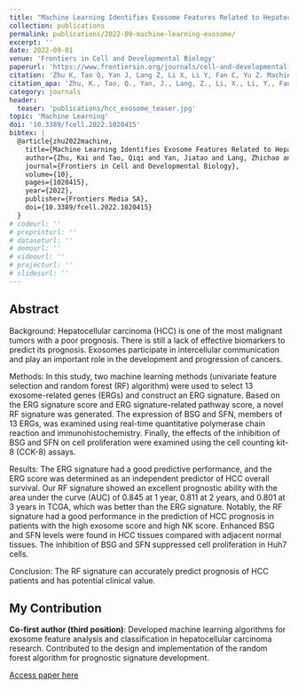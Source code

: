 ```yaml
---
title: "Machine Learning Identifies Exosome Features Related to Hepatocellular Carcinoma"
collection: publications
permalink: publications/2022-09-machine-learning-exosome/
excerpt: ''
date: 2022-09-01
venue: 'Frontiers in Cell and Developmental Biology'
paperurl: 'https://www.frontiersin.org/journals/cell-and-developmental-biology/articles/10.3389/fcell.2022.1020415/pdf'
citation: 'Zhu K, Tao Q, Yan J, Lang Z, Li X, Li Y, Fan C, Yu Z. Machine learning identifies exosome features related to hepatocellular carcinoma. Frontiers in Cell and Developmental Biology. 2022;10:1020415.'
citation_apa: 'Zhu, K., Tao, Q., Yan, J., Lang, Z., Li, X., Li, Y., Fan, C., & Yu, Z. (2022). Machine learning identifies exosome features related to hepatocellular carcinoma. Frontiers in Cell and Developmental Biology, 10, 1020415. https://doi.org/10.3389/fcell.2022.1020415'
category: journals
header:
  teaser: 'publications/hcc_exosome_teaser.jpg'
topic: 'Machine Learning'
doi: '10.3389/fcell.2022.1020415'
bibtex: |
  @article{zhu2022machine,
    title={Machine Learning Identifies Exosome Features Related to Hepatocellular Carcinoma},
    author={Zhu, Kai and Tao, Qiqi and Yan, Jiatao and Lang, Zhichao and Li, Xinmiao and Li, Yifei and Fan, Congcong and Yu, Zhengping},
    journal={Frontiers in Cell and Developmental Biology},
    volume={10},
    pages={1020415},
    year={2022},
    publisher={Frontiers Media SA},
    doi={10.3389/fcell.2022.1020415}
  }
# codeurl: ''
# preprinturl: ''
# dataseturl: ''
# demourl: ''
# videourl: ''
# projecturl: ''
# slidesurl: ''
---
```


## Abstract

Background: Hepatocellular carcinoma (HCC) is one of the most malignant tumors with a poor prognosis. There is still a lack of effective biomarkers to predict its prognosis. Exosomes participate in intercellular communication and play an important role in the development and progression of cancers.

Methods: In this study, two machine learning methods (univariate feature selection and random forest (RF) algorithm) were used to select 13 exosome-related genes (ERGs) and construct an ERG signature. Based on the ERG signature score and ERG signature-related pathway score, a novel RF signature was generated. The expression of BSG and SFN, members of 13 ERGs, was examined using real-time quantitative polymerase chain reaction and immunohistochemistry. Finally, the effects of the inhibition of BSG and SFN on cell proliferation were examined using the cell counting kit-8 (CCK-8) assays.

Results: The ERG signature had a good predictive performance, and the ERG score was determined as an independent predictor of HCC overall survival. Our RF signature showed an excellent prognostic ability with the area under the curve (AUC) of 0.845 at 1 year, 0.811 at 2 years, and 0.801 at 3 years in TCGA, which was better than the ERG signature. Notably, the RF signature had a good performance in the prediction of HCC prognosis in patients with the high exosome score and high NK score. Enhanced BSG and SFN levels were found in HCC tissues compared with adjacent normal tissues. The inhibition of BSG and SFN suppressed cell proliferation in Huh7 cells.

Conclusion: The RF signature can accurately predict prognosis of HCC patients and has potential clinical value.

## My Contribution

**Co-first author (third position)**: Developed machine learning algorithms for exosome feature analysis and classification in hepatocellular carcinoma research. Contributed to the design and implementation of the random forest algorithm for prognostic signature development.

[Access paper here](https://doi.org/10.3389/fcell.2022.1020415) 